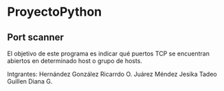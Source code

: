 # ProyectoPython
## Port scanner

El objetivo de este programa es indicar qué puertos TCP se encuentran abiertos en determinado host o grupo de hosts.

Intgrantes:
Hernández González Ricarrdo O.
Juárez Méndez Jesika
Tadeo Guillen Diana G.
